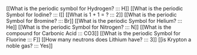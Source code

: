 [[What is the periodic symbol for Hydrogen? ::: H]]
[[What is the periodic Symbol for Iodine? ::: I]]
[[What is 1 + 1 = ? ::: 2]]
[[What is the periodic Symbol for Bromine? ::: Br]]
[[What is the periodic Symbol for Helium? ::: He]]
[[What is the periodic Symbol for Nitrogen? ::: N]]
[[What is the compound for Carbonic Acid ::: CO3]]
[[What is the periodic Symbol for Fluorine ::: F]]
[[How many neutrons does Lithium have? ::: 3]]
[[is Krypton a noble gas? ::: Yes]]

